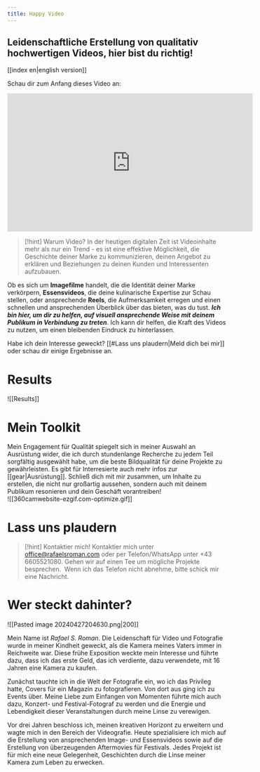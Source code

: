 ```yaml
---
title: Happy Video
---
```

## Leidenschaftliche Erstellung von qualitativ hochwertigen Videos, hier bist du richtig!
[[index en|english version]]

Schau dir zum Anfang dieses Video an:
<iframe width="560" height="315" src="https://www.youtube.com/embed/Yl5NogJOJLs?si=qUEvQIu6E_U7iuC-" title="YouTube video player" frameborder="0" allow="accelerometer; autoplay; clipboard-write; encrypted-media; gyroscope; picture-in-picture; web-share" referrerpolicy="strict-origin-when-cross-origin" allowfullscreen></iframe>

>[!hint] Warum Video? 
>In der heutigen digitalen Zeit ist Videoinhalte mehr als nur ein Trend - es ist eine effektive Möglichkeit, die Geschichte deiner Marke zu kommunizieren, deinen Angebot zu erklären und Beziehungen zu deinen Kunden und Interessenten aufzubauen.

Ob es sich um **Imagefilme** handelt, die die Identität deiner Marke verkörpern, **Essensvideos**, die deine kulinarische Expertise zur Schau stellen, oder ansprechende **Reels**, die Aufmerksamkeit erregen und einen schnellen und ansprechenden Überblick über das bieten, was du tust. **_Ich bin hier, um dir zu helfen, auf visuell ansprechende Weise mit deinem Publikum in Verbindung zu treten_**. Ich kann dir helfen, die Kraft des Videos zu nutzen, um einen bleibenden Eindruck zu hinterlassen.

Habe ich dein Interesse geweckt? [[#Lass uns plaudern|Meld dich bei mir]] oder schau dir einige Ergebnisse an.

# Results

![[Results]]

# Mein Toolkit 
Mein Engagement für Qualität spiegelt sich in meiner Auswahl an Ausrüstung wider, die ich durch stundenlange Recherche zu jedem Teil sorgfältig ausgewählt habe, um die beste Bildqualität für deine Projekte zu gewährleisten. Es gibt für Interresierte auch mehr infos zur [[gear|Ausrüstung]]. Schließ dich mit mir zusammen, um Inhalte zu erstellen, die nicht nur großartig aussehen, sondern auch mit deinem Publikum resonieren und dein Geschäft vorantreiben!
<br>
![[360camwebsite-ezgif.com-optimize.gif]]

# Lass uns plaudern
>[!hint] Kontaktier mich!
>Kontaktier mich unter office@rafaelsroman.com oder per Telefon/WhatsApp unter +43 6605521080. Gehen wir auf einen Tee um mögliche Projekte besprechen. 
> Wenn ich das Telefon nicht abnehme, bitte schick mir eine Nachricht.
# Wer steckt dahinter?
![[Pasted image 20240427204630.png|200]]

Mein Name ist _Rafael S. Roman_. Die Leidenschaft für Video und Fotografie wurde in meiner Kindheit geweckt, als die Kamera meines Vaters immer in Reichweite war. Diese frühe Exposition weckte mein Interesse und führte dazu, dass ich das erste Geld, das ich verdiente, dazu verwendete, mit 16 Jahren eine Kamera zu kaufen.

Zunächst tauchte ich in die Welt der Fotografie ein, wo ich das Privileg hatte, Covers für ein Magazin zu fotografieren. Von dort aus ging ich zu Events über. Meine Liebe zum Einfangen von Momenten führte mich auch dazu, Konzert- und Festival-Fotograf zu werden und die Energie und Lebendigkeit dieser Veranstaltungen durch meine Linse zu verewigen.

Vor drei Jahren beschloss ich, meinen kreativen Horizont zu erweitern und wagte mich in den Bereich der Videografie. Heute spezialisiere ich mich auf die Erstellung von ansprechenden Image- und Essensvideos sowie auf die Erstellung von überzeugenden Aftermovies für Festivals. Jedes Projekt ist für mich eine neue Gelegenheit, Geschichten durch die Linse meiner Kamera zum Leben zu erwecken.


